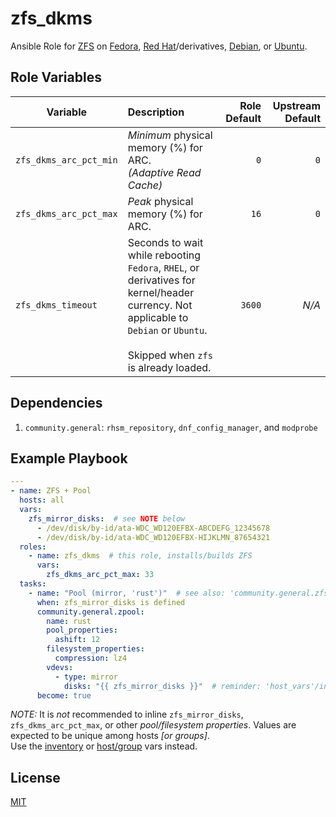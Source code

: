 # zfs\_dkms

Ansible Role for [ZFS](https://zfsonlinux.org/) on
[Fedora](https://openzfs.github.io/openzfs-docs/Getting%20Started/Fedora/index.html),
[Red Hat](https://openzfs.github.io/openzfs-docs/Getting%20Started/RHEL-based%20distro/index.html)/derivatives,
[Debian](https://openzfs.github.io/openzfs-docs/Getting%20Started/Debian/index.html),
or [Ubuntu](https://openzfs.github.io/openzfs-docs/Getting%20Started/Ubuntu/index.html).

## Role Variables

| Variable | Description | Role Default | Upstream Default |
|----------|:------------|-------------:|-----------------:|
| `zfs_dkms_arc_pct_min` | _Minimum_ physical memory (%) for ARC.<br />_(Adaptive Read Cache)_ | `0` | `0` |
| `zfs_dkms_arc_pct_max` | _Peak_ physical memory (%) for ARC. | `16` | `0` |
| `zfs_dkms_timeout` | Seconds to wait while rebooting `Fedora`, `RHEL`, or derivatives for kernel/header currency. Not applicable to `Debian` or `Ubuntu`.<br /><br />Skipped when `zfs` is already loaded. | `3600` | _N/A_ |

## Dependencies

1. `community.general`: `rhsm_repository`, `dnf_config_manager`, and `modprobe`

## Example Playbook

```yaml
---
- name: ZFS + Pool
  hosts: all
  vars:
    zfs_mirror_disks:  # see NOTE below
      - /dev/disk/by-id/ata-WDC_WD120EFBX-ABCDEFG_12345678
      - /dev/disk/by-id/ata-WDC_WD120EFBX-HIJKLMN_87654321
  roles:
    - name: zfs_dkms  # this role, installs/builds ZFS
      vars:
        zfs_dkms_arc_pct_max: 33
  tasks:
    - name: "Pool (mirror, 'rust')"  # see also: 'community.general.zfs'
      when: zfs_mirror_disks is defined
      community.general.zpool:
        name: rust
        pool_properties:
          ashift: 12
        filesystem_properties:
          compression: lz4
        vdevs:
          - type: mirror
            disks: "{{ zfs_mirror_disks }}"  # reminder: 'host_vars'/inventory, host-specific
      become: true
```

_NOTE:_ It is _not_ recommended to inline `zfs_mirror_disks`, `zfs_dkms_arc_pct_max`, or other _pool/filesystem properties_.
Values are expected to be unique among hosts _[or groups]_.  
Use the
[inventory](https://docs.ansible.com/ansible/latest/inventory_guide/intro_inventory.html#assigning-a-variable-to-one-machine-host-variables)
or [host/group](https://docs.ansible.com/ansible/latest/inventory_guide/intro_inventory.html#organizing-host-and-group-variables)
vars instead.

## License

[MIT](./LICENSE)
